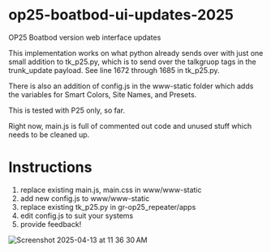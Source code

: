 # op25-boatbod-ui-updates-2025
OP25 Boatbod version web interface updates

This implementation works on what python already sends over with just one small addition to tk_p25.py, which is to send over the talkgruop tags in the trunk_update payload. See line 1672 through 1685 in tk_p25.py.

There is also an addition of config.js in the www-static folder which adds the variables for Smart Colors, Site Names, and Presets.

This is tested with P25 only, so far. 

Right now, main.js is full of commented out code and unused stuff which needs to be cleaned up.

# Instructions

1. replace existing main.js, main.css in www/www-static
2. add new config.js to www/www-static
3. replace existing tk_p25.py in gr-op25_repeater/apps
4. edit config.js to suit your systems
5. provide feedback!
   
![Screenshot 2025-04-13 at 11 36 30 AM](https://github.com/user-attachments/assets/90ceabfc-8b25-42e7-a200-57253e5402ba)
